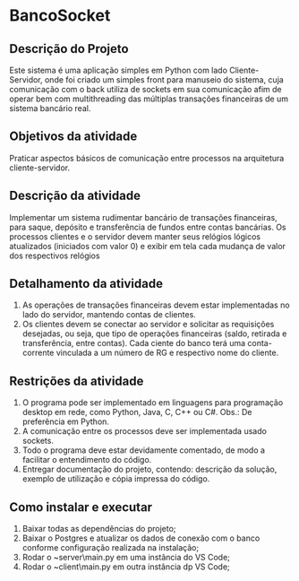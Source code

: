 # BancoSocket

## Descrição do Projeto
Este sistema é uma aplicação simples em Python com lado Cliente-Servidor, onde 
foi criado um simples front para manuseio do sistema, cuja comunicação com o 
back utiliza de sockets em sua comunicação afim de operar bem com multithreading
das múltiplas transações financeiras de um sistema bancário real.

## Objetivos da atividade
Praticar aspectos básicos de comunicação entre processos na arquitetura
cliente-servidor.

## Descrição da atividade
Implementar um sistema rudimentar bancário de transações financeiras, para
saque, depósito e transferência de fundos entre contas bancárias. Os
processos clientes e o servidor devem manter seus relógios lógicos atualizados
(iniciados com valor 0) e exibir em tela cada mudança de valor dos respectivos
relógios

## Detalhamento da atividade
1. As operações de transações financeiras devem estar implementadas no
lado do servidor, mantendo contas de clientes.
2. Os clientes devem se conectar ao servidor e solicitar as requisições
desejadas, ou seja, que tipo de operações financeiras (saldo, retirada e
transferência, entre contas). Cada ciente do banco terá uma conta-corrente
vinculada a um número de RG e respectivo nome do cliente.

## Restrições da atividade
1. O programa pode ser implementado em linguagens para programação
desktop em rede, como Python, Java, C, C++ ou C#.
Obs.: De preferência em Python.
2. A comunicação entre os processos deve ser implementada usado sockets.
3. Todo o programa deve estar devidamente comentado, de modo a facilitar o
entendimento do código.
4. Entregar documentação do projeto, contendo: descrição da solução,
exemplo de utilização e cópia impressa do código.

## Como instalar e executar
1. Baixar todas as dependências do projeto;
2. Baixar o Postgres e atualizar os dados de conexão com o banco conforme configuração realizada na instalação;
3. Rodar o ~server\main.py em uma instância do VS Code;
4. Rodar o ~client\main.py em outra instância dp VS Code;
